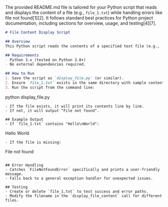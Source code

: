 The provided README.md file is tailored for your Python script that reads and displays the content of a file (e.g., `file_1.txt`) while handling errors like file not found[1][2]. It follows standard best practices for Python project documentation, including sections for overview, usage, and testing[4][7].

```markdown
# File Content Display Script

## Overview
This Python script reads the contents of a specified text file (e.g., `file_1.txt`) and prints each line, stripping trailing whitespace. It includes error handling for cases like a missing file or other exceptions, making it robust for basic file operations.

## Requirements
- Python 3.x (tested on Python 3.8+)
- No external dependencies required.

## How to Run
1. Save the script as `display_file.py` (or similar).
2. Ensure `file_1.txt` exists in the same directory with sample content.
3. Run the script from the command line:
   ```
   python display_file.py
   ```
   - If the file exists, it will print its contents line by line.
   - If not, it will output "File not found".

## Example Output
- If `file_1.txt` contains "Hello\nWorld":
  ```
  Hello
  World
  ```
- If the file is missing:
  ```
  File not found
  ```

## Error Handling
- Catches `FileNotFoundError` specifically and prints a user-friendly message.
- Falls back to a general exception handler for unexpected issues.

## Testing
- Create or delete `file_1.txt` to test success and error paths.
- Modify the filename in the `display_file_content` call for different files.
